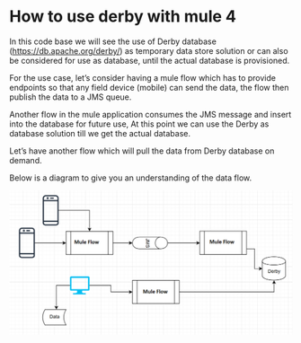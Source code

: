 # How to use derby with mule 4

In this code base we will see the use of Derby database (https://db.apache.org/derby/)  as temporary data store solution or can also be considered for use as database, until the actual database is provisioned.

For the use case, let’s consider having a mule flow which has to provide endpoints so that any field device (mobile) can send the data, the flow then publish the data to a JMS queue.

Another flow in the mule application consumes the JMS message and insert into the database for future use, At this point we can use the Derby as database solution till we get the actual database.

Let’s have another flow which will pull the data from Derby database on demand.

Below is a diagram to give you an understanding of the data flow.


![alt Use Case](https://raw.githubusercontent.com/pradeep-naidu/derby-mule-4/master/use-case.png)
